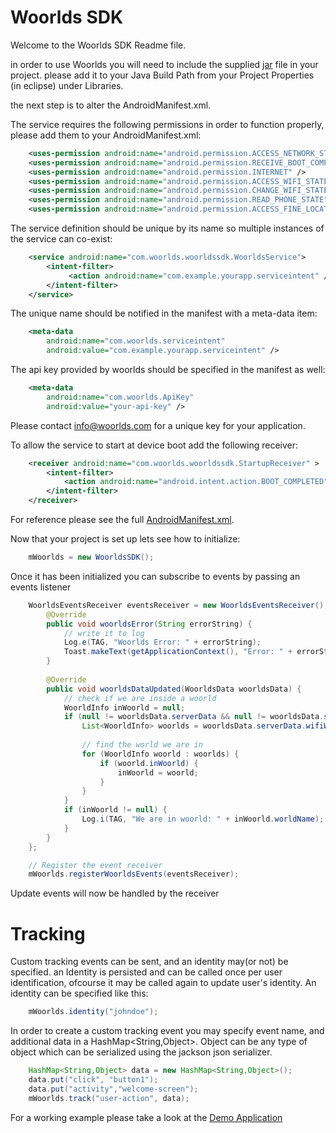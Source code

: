 Woorlds SDK
============

Welcome to the Woorlds SDK Readme file.

in order to use Woorlds you will need to include the supplied [jar](WoorldsDemo/libs/WoorldsSDK.jar) file in your project. please add it to your Java Build Path from your Project Properties (in eclipse) under Libraries.

the next step is to alter the AndroidManifest.xml.

The service requires the following permissions in order to function properly, please add them to your AndroidManifest.xml:
```xml
    <uses-permission android:name="android.permission.ACCESS_NETWORK_STATE" />
    <uses-permission android:name="android.permission.RECEIVE_BOOT_COMPLETED" />
    <uses-permission android:name="android.permission.INTERNET" />
    <uses-permission android:name="android.permission.ACCESS_WIFI_STATE" />
    <uses-permission android:name="android.permission.CHANGE_WIFI_STATE" />
    <uses-permission android:name="android.permission.READ_PHONE_STATE" />
    <uses-permission android:name="android.permission.ACCESS_FINE_LOCATION" />
```
The service definition should be unique by its name so multiple instances of the service can co-exist:

```xml
    <service android:name="com.woorlds.woorldssdk.WoorldsService">
        <intent-filter>
             <action android:name="com.example.yourapp.serviceintent" />
        </intent-filter>
    </service>
```

The unique name should be notified in the manifest with a meta-data item:
```xml
    <meta-data
        android:name="com.woorlds.serviceintent"
        android:value="com.example.yourapp.serviceintent" />
```

The api key provided by woorlds should be specified in the manifest as well:
```xml
    <meta-data
        android:name="com.woorlds.ApiKey"
        android:value="your-api-key" />
```

Please contact info@woorlds.com for a unique key for your application.

To allow the service to start at device boot add the following receiver:
```xml
    <receiver android:name="com.woorlds.woorldssdk.StartupReceiver" >
        <intent-filter>
            <action android:name="android.intent.action.BOOT_COMPLETED" />
        </intent-filter>
    </receiver>
```
For reference please see the full [AndroidManifest.xml](WoorldsDemo/AndroidManifest.xml).

Now that your project is set up lets see how to initialize:
```java
    mWoorlds = new WoorldsSDK();
```

Once it has been initialized you can subscribe to events by passing an events listener
```java
    WoorldsEventsReceiver eventsReceiver = new WoorldsEventsReceiver() {
        @Override
        public void woorldsError(String errorString) {
            // write it to log
            Log.e(TAG, "Woorlds Error: " + errorString);
            Toast.makeText(getApplicationContext(), "Error: " + errorString, Toast.LENGTH_SHORT).show();
        }
    
        @Override
        public void woorldsDataUpdated(WoorldsData woorldsData) {
            // check if we are inside a woorld
            WoorldInfo inWoorld = null;
            if (null != woorldsData.serverData && null != woorldsData.serverData.wifiWorlds) {
                List<WoorldInfo> woorlds = woorldsData.serverData.wifiWorlds;
                
                // find the world we are in
                for (WoorldInfo woorld : woorlds) {
                    if (woorld.inWoorld) {
                        inWoorld = woorld;
                    }
                }
            }
            if (inWoorld != null) {
                Log.i(TAG, "We are in woorld: " + inWoorld.worldName);
            }
        }
    };

    // Register the event receiver
    mWoorlds.registerWoorldsEvents(eventsReceiver);
```

Update events will now be handled by the receiver

Tracking
========
Custom tracking events can be sent, and an identity may(or not) be specified. an Identity is persisted and can be called once per user identification, ofcourse it may be called again to update user's identity. An identity can be specified like this:

```java
    mWoorlds.identity("johndoe");
```

In order to create a custom tracking event you may specify event name, and additional data in a HashMap<String,Object>. Object can be any type of object which can be serialized using the jackson json serializer.
```java
    HashMap<String,Object> data = new HashMap<String,Object>();
    data.put("click", "button1");
    data.put("activity","welcome-screen");
    mWoorlds.track("user-action", data);
```
For a working example please take a look at the [Demo Application](WoorldsDemo/src/com/example/woorldsdemo/DemoActivity.java)
